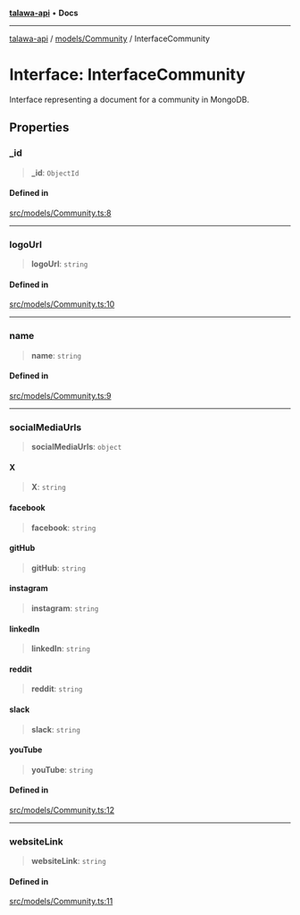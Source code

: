 [**talawa-api**](../../../README.md) • **Docs**

***

[talawa-api](../../../modules.md) / [models/Community](../README.md) / InterfaceCommunity

# Interface: InterfaceCommunity

Interface representing a document for a community in MongoDB.

## Properties

### \_id

> **\_id**: `ObjectId`

#### Defined in

[src/models/Community.ts:8](https://github.com/PalisadoesFoundation/talawa-api/blob/3bacbf38707ebd3e3e5f1bc5b4cc7aa3b2adc169/src/models/Community.ts#L8)

***

### logoUrl

> **logoUrl**: `string`

#### Defined in

[src/models/Community.ts:10](https://github.com/PalisadoesFoundation/talawa-api/blob/3bacbf38707ebd3e3e5f1bc5b4cc7aa3b2adc169/src/models/Community.ts#L10)

***

### name

> **name**: `string`

#### Defined in

[src/models/Community.ts:9](https://github.com/PalisadoesFoundation/talawa-api/blob/3bacbf38707ebd3e3e5f1bc5b4cc7aa3b2adc169/src/models/Community.ts#L9)

***

### socialMediaUrls

> **socialMediaUrls**: `object`

#### X

> **X**: `string`

#### facebook

> **facebook**: `string`

#### gitHub

> **gitHub**: `string`

#### instagram

> **instagram**: `string`

#### linkedIn

> **linkedIn**: `string`

#### reddit

> **reddit**: `string`

#### slack

> **slack**: `string`

#### youTube

> **youTube**: `string`

#### Defined in

[src/models/Community.ts:12](https://github.com/PalisadoesFoundation/talawa-api/blob/3bacbf38707ebd3e3e5f1bc5b4cc7aa3b2adc169/src/models/Community.ts#L12)

***

### websiteLink

> **websiteLink**: `string`

#### Defined in

[src/models/Community.ts:11](https://github.com/PalisadoesFoundation/talawa-api/blob/3bacbf38707ebd3e3e5f1bc5b4cc7aa3b2adc169/src/models/Community.ts#L11)
